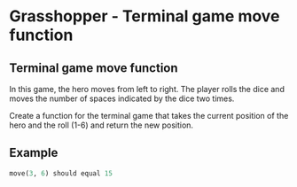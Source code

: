 # Grasshopper - Terminal game move function

## Terminal game move function

In this game, the hero moves from left to right. The player rolls the dice and moves the number of spaces indicated by the dice two times.

Create a function for the terminal game that takes the current position of the hero and the roll (1-6) and return the new position.

## Example

```python
move(3, 6) should equal 15
```
